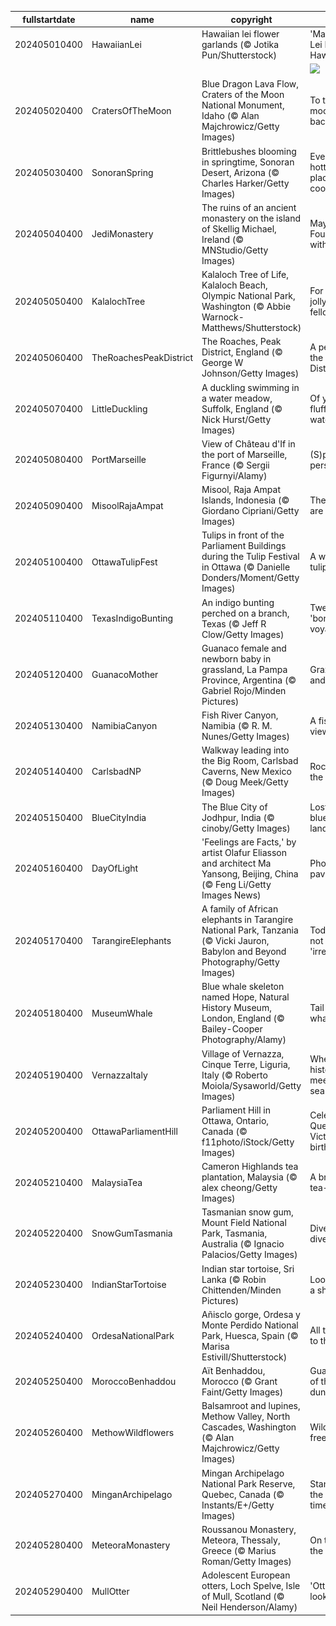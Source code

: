 |fullstartdate|name|copyright|title|image|
|--|--|--|--|--|
202405010400|HawaiianLei|Hawaiian lei flower garlands (© Jotika Pun/Shutterstock)|'May Day is Lei Day in Hawaii Nei'|![](/en-CA/2024/05/202405010400HawaiianLei.jpg)|
||||![](/en-CA/2024/05/.jpg)|
202405020400|CratersOfTheMoon|Blue Dragon Lava Flow, Craters of the Moon National Monument, Idaho (© Alan Majchrowicz/Getty Images)|To the moon and back|![](/en-CA/2024/05/202405020400CratersOfTheMoon.jpg)|
202405030400|SonoranSpring|Brittlebushes blooming in springtime, Sonoran Desert, Arizona (© Charles Harker/Getty Images)|Even the hottest places are cool!|![](/en-CA/2024/05/202405030400SonoranSpring.jpg)|
202405040400|JediMonastery|The ruins of an ancient monastery on the island of Skellig Michael, Ireland (© MNStudio/Getty Images)|May the Fourth be with you!|![](/en-CA/2024/05/202405040400JediMonastery.jpg)|
202405050400|KalalochTree|Kalaloch Tree of Life, Kalaloch Beach, Olympic National Park, Washington (© Abbie Warnock-Matthews/Shutterstock)|For tree's a jolly good fellow|![](/en-CA/2024/05/202405050400KalalochTree.jpg)|
202405060400|TheRoachesPeakDistrict|The Roaches, Peak District, England (© George W Johnson/Getty Images)|A peek into the Peak District|![](/en-CA/2024/05/202405060400TheRoachesPeakDistrict.jpg)|
202405070400|LittleDuckling|A duckling swimming in a water meadow, Suffolk, England (© Nick Hurst/Getty Images)|Of yellow fluff and water stuff|![](/en-CA/2024/05/202405070400LittleDuckling.jpg)|
202405080400|PortMarseille|View of Château d'If in the port of Marseille, France (© Sergii Figurnyi/Alamy)|(S)port perspective|![](/en-CA/2024/05/202405080400PortMarseille.jpg)|
202405090400|MisoolRajaAmpat|Misool, Raja Ampat Islands, Indonesia (© Giordano Cipriani/Getty Images)|The islands are calling!|![](/en-CA/2024/05/202405090400MisoolRajaAmpat.jpg)|
202405100400|OttawaTulipFest|Tulips in front of the Parliament Buildings during the Tulip Festival in Ottawa (© Danielle Donders/Moment/Getty Images)|A world of tulips|![](/en-CA/2024/05/202405100400OttawaTulipFest.jpg)|
202405110400|TexasIndigoBunting|An indigo bunting perched on a branch, Texas (© Jeff R Clow/Getty Images)|Tweeting 'bon voyage'|![](/en-CA/2024/05/202405110400TexasIndigoBunting.jpg)|
202405120400|GuanacoMother|Guanaco female and newborn baby in grassland, La Pampa Province, Argentina (© Gabriel Rojo/Minden Pictures)|Grazing and raising|![](/en-CA/2024/05/202405120400GuanacoMother.jpg)|
202405130400|NamibiaCanyon|Fish River Canyon, Namibia (© R. M. Nunes/Getty Images)|A fisheye view|![](/en-CA/2024/05/202405130400NamibiaCanyon.jpg)|
202405140400|CarlsbadNP|Walkway leading into the Big Room, Carlsbad Caverns, New Mexico (© Doug Meek/Getty Images)|Rocking in the deep|![](/en-CA/2024/05/202405140400CarlsbadNP.jpg)|
202405150400|BlueCityIndia|The Blue City of Jodhpur, India (© cinoby/Getty Images)|Lost in a blue-tiful land|![](/en-CA/2024/05/202405150400BlueCityIndia.jpg)|
202405160400|DayOfLight|'Feelings are Facts,' by artist Olafur Eliasson and architect Ma Yansong, Beijing, China (© Feng Li/Getty Images News)|Photon pavilion|![](/en-CA/2024/05/202405160400DayOfLight.jpg)|
202405170400|TarangireElephants|A family of African elephants in Tarangire National Park, Tanzania (© Vicki Jauron, Babylon and Beyond Photography/Getty Images)|Today is not 'irrelephant'|![](/en-CA/2024/05/202405170400TarangireElephants.jpg)|
202405180400|MuseumWhale|Blue whale skeleton named Hope, Natural History Museum, London, England (© Bailey-Cooper Photography/Alamy)|Tail of the whale|![](/en-CA/2024/05/202405180400MuseumWhale.jpg)|
202405190400|VernazzaItaly|Village of Vernazza, Cinque Terre, Liguria, Italy (© Roberto Moiola/Sysaworld/Getty Images)|Where history meets the sea|![](/en-CA/2024/05/202405190400VernazzaItaly.jpg)|
202405200400|OttawaParliamentHill|Parliament Hill in Ottawa, Ontario, Canada (© f11photo/iStock/Getty Images)|Celebrating Queen Victoria's birthday|![](/en-CA/2024/05/202405200400OttawaParliamentHill.jpg)|
202405210400|MalaysiaTea|Cameron Highlands tea plantation, Malaysia (© alex cheong/Getty Images)|A brew-tea-ful day|![](/en-CA/2024/05/202405210400MalaysiaTea.jpg)|
202405220400|SnowGumTasmania|Tasmanian snow gum, Mount Field National Park, Tasmania, Australia (© Ignacio Palacios/Getty Images)|Dive into diversity|![](/en-CA/2024/05/202405220400SnowGumTasmania.jpg)|
202405230400|IndianStarTortoise|Indian star tortoise, Sri Lanka (© Robin Chittenden/Minden Pictures)|Looking for a shell-ter|![](/en-CA/2024/05/202405230400IndianStarTortoise.jpg)|
202405240400|OrdesaNationalPark|Añisclo gorge, Ordesa y Monte Perdido National Park, Huesca, Spain (© Marisa Estivill/Shutterstock)|All the way to the top|![](/en-CA/2024/05/202405240400OrdesaNationalPark.jpg)|
202405250400|MoroccoBenhaddou|Aït Benhaddou, Morocco (© Grant Faint/Getty Images)|Guardians of the dunes|![](/en-CA/2024/05/202405250400MoroccoBenhaddou.jpg)|
202405260400|MethowWildflowers|Balsamroot and lupines, Methow Valley, North Cascades, Washington (© Alan Majchrowicz/Getty Images)|Wild and free|![](/en-CA/2024/05/202405260400MethowWildflowers.jpg)|
202405270400|MinganArchipelago|Mingan Archipelago National Park Reserve, Quebec, Canada (© Instants/E+/Getty Images)|Standing the test of time|![](/en-CA/2024/05/202405270400MinganArchipelago.jpg)|
202405280400|MeteoraMonastery|Roussanou Monastery, Meteora, Thessaly, Greece (© Marius Roman/Getty Images)|On top of the world|![](/en-CA/2024/05/202405280400MeteoraMonastery.jpg)|
202405290400|MullOtter|Adolescent European otters, Loch Spelve, Isle of Mull, Scotland (© Neil Henderson/Alamy)|'Otter' you looking at?|![](/en-CA/2024/05/202405290400MullOtter.jpg)|
